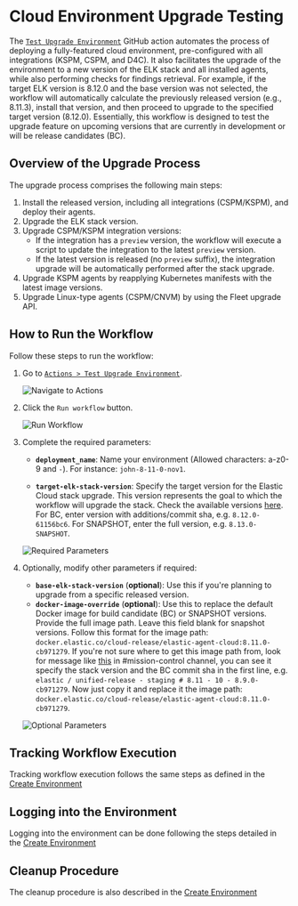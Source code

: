 # Cloud Environment Upgrade Testing

The [`Test Upgrade Environment`](https://github.com/elastic/cloudbeat/actions/workflows/upgrade-environment.yml) GitHub action automates the process of deploying a fully-featured cloud environment, pre-configured with all integrations (KSPM, CSPM, and D4C).
It also facilitates the upgrade of the environment to a new version of the ELK stack and all installed agents, while also performing checks for findings retrieval. For example, if the target ELK version is 8.12.0 and the base version was not selected, the workflow will automatically calculate the previously released version (e.g., 8.11.3), install that version, and then proceed to upgrade to the specified target version (8.12.0). Essentially, this workflow is designed to test the upgrade feature on upcoming versions that are currently in development or will be release candidates (BC).


## Overview of the Upgrade Process

The upgrade process comprises the following main steps:

1. Install the released version, including all integrations (CSPM/KSPM), and deploy their agents.
2. Upgrade the ELK stack version.
3. Upgrade CSPM/KSPM integration versions:
   - If the integration has a `preview` version, the workflow will execute a script to update the integration to the latest `preview` version.
   - If the latest version is released (no `preview` suffix), the integration upgrade will be automatically performed after the stack upgrade.
4. Upgrade KSPM agents by reapplying Kubernetes manifests with the latest image versions.
5. Upgrade Linux-type agents (CSPM/CNVM) by using the Fleet upgrade API.

## How to Run the Workflow

Follow these steps to run the workflow:

1. Go to [`Actions > Test Upgrade Environment`](https://github.com/elastic/cloudbeat/actions/workflows/upgrade-environment.yml).

   ![Navigate to Actions](https://github.com/elastic/cloudbeat/assets/99176494/2686668f-7be6-4b55-a37b-e37426c1a0e1)

2. Click the `Run workflow` button.

   ![Run Workflow](https://github.com/elastic/cloudbeat/assets/99176494/902efe40-ed1b-4175-92a6-504439eb9e3d)

3. Complete the required parameters:

    - **`deployment_name`**: Name your environment (Allowed characters: a-z0-9 and `-`). For
      instance: `john-8-11-0-nov1`.

    - **`target-elk-stack-version`**: Specify the target version for the Elastic Cloud stack upgrade. This version represents the goal to which the workflow will upgrade the stack. Check the available versions [here](https://artifacts-staging.elastic.co/dra-info/index.html).
      For BC, enter version with additions/commit sha, e.g. `8.12.0-61156bc6`.
      For SNAPSHOT, enter the full version, e.g. `8.13.0-SNAPSHOT`.

   ![Required Parameters](https://github.com/elastic/cloudbeat/assets/99176494/9475f553-70c9-4dd7-8330-260bbd704df8)

4. Optionally, modify other parameters if required:
    - **`base-elk-stack-version`** (**optional**): Use this if you're planning to upgrade from a specific released version.
    - **`docker-image-override`** (**optional**): Use this to replace the default Docker image for build candidate (BC) or
      SNAPSHOT versions.
      Provide the full image path. Leave this field blank for snapshot versions. Follow this format for the image
      path: `docker.elastic.co/cloud-release/elastic-agent-cloud:8.11.0-cb971279`. If you're not sure where to get this
      image path from, look for message like [this](https://elastic.slack.com/archives/C0JFN9HJL/p1698263174847419) in
      #mission-control channel, you can see it specify the stack version and the BC commit sha in the first line,
      e.g. `elastic / unified-release - staging # 8.11 - 10 - 8.9.0-cb971279`. Now just copy it
      and replace it the image path: `docker.elastic.co/cloud-release/elastic-agent-cloud:8.11.0-cb971279`.

   ![Optional Parameters](https://github.com/elastic/cloudbeat/assets/99176494/e852adb1-d9f9-47d0-b364-ec5486263b95)

## Tracking Workflow Execution

Tracking workflow execution follows the same steps as defined in the [Create Environment](./Cloud-Env-Testing.md#tracking-workflow-execution)

## Logging into the Environment

Logging into the environment can be done following the steps detailed in the [Create Environment](./Cloud-Env-Testing.md#logging-into-the-environment)

## Cleanup Procedure

The cleanup procedure is also described in the [Create Environment](./Cloud-Env-Testing.md#cleanup-procedure)
